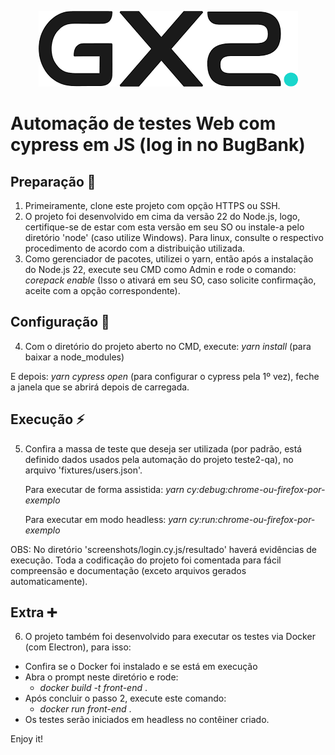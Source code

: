 <p align="center">
  <img src="./.github/logo.png" alt="poster">
</p>

# Automação de testes Web com cypress em JS (log in no BugBank)

## Preparação 📍
1. Primeiramente, clone este projeto com opção HTTPS ou SSH.
2. O projeto foi desenvolvido em cima da versão 22 do Node.js, logo, certifique-se de estar com esta versão em seu SO ou instale-a pelo diretório 'node' (caso utilize Windows). Para linux, consulte o respectivo procedimento de acordo com a distribuição utilizada.
3. Como gerenciador de pacotes, utilizei o yarn, então após a instalação do Node.js 22, execute seu CMD como Admin e rode o comando: _corepack enable_ 
 (Isso o ativará em seu SO, caso solicite confirmação, aceite com a opção correspondente).

## Configuração 🏁
4. Com o diretório do projeto aberto no CMD, execute: _yarn install_ (para baixar a node_modules) 

 E depois: _yarn cypress open_ (para configurar o cypress pela 1º vez), feche a janela que se abrirá depois de carregada.

## Execução ⚡
5. Confira a massa de teste que deseja ser utilizada (por padrão, está definido dados usados pela automação do projeto teste2-qa), no arquivo 'fixtures/users.json'.

   Para executar de forma assistida: _yarn cy:debug:chrome-ou-firefox-por-exemplo_
   
   Para executar em modo headless: _yarn cy:run:chrome-ou-firefox-por-exemplo_

OBS: No diretório 'screenshots/login.cy.js/resultado' haverá evidências de execução. Toda a codificação do projeto foi comentada para fácil compreensão e documentação (exceto arquivos gerados automaticamente). 

## Extra ➕
6. O projeto também foi desenvolvido para executar os testes via Docker (com Electron), para isso:

* Confira se o Docker foi instalado e se está em execução
* Abra o prompt neste diretório e rode:
   - _docker build -t front-end_ .
* Após concluir o passo 2, execute este comando:
   - _docker run front-end_ .
* Os testes serão iniciados em headless no contêiner criado.


Enjoy it!